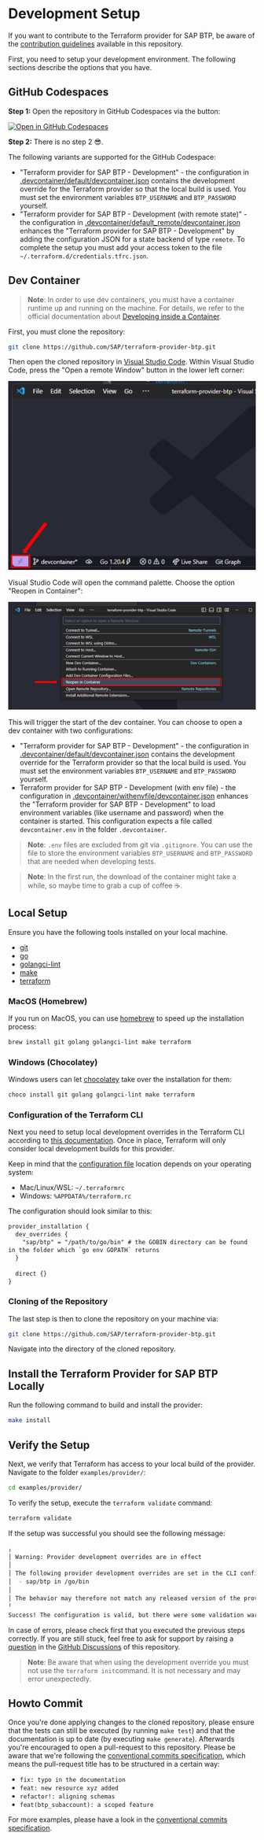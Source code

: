# Development Setup

If you want to contribute to the Terraform provider for SAP BTP, be aware of the [contribution guidelines](CONTRIBUTING.md) available in this repository.

First, you need to setup your development environment. The following sections describe the options that you have.

## GitHub Codespaces

**Step 1:** Open the repository in GitHub Codespaces via the button:

[![Open in GitHub Codespaces](https://github.com/codespaces/badge.svg)](https://github.com/codespaces/new?hide_repo_select=true&ref=main&repo=618531988)

**Step 2:** There is no step 2 😎.

The following variants are supported for the GitHub Codespace:

* "Terraform provider for SAP BTP - Development" - the configuration in [.devcontainer/default/devcontainer.json](.devcontainer/default/devcontainer.json) contains the development override for the Terraform provider so that the local build is used. You must set the environment variables `BTP_USERNAME` and `BTP_PASSWORD` yourself.
* "Terraform provider for SAP BTP - Development (with remote state)" - the configuration in [.devcontainer/default_remote/devcontainer.json](.devcontainer/default_remote/devcontainer.json) enhances the "Terraform provider for SAP BTP - Development" by adding the configuration JSON for a state backend of type `remote`. To complete the setup you must add your access token to the file `~/.terraform.d/credentials.tfrc.json`.

## Dev Container

> **Note**: In order to use dev containers, you must have a container runtime up and running on the machine. For details, we refer to the official documentation about [Developing inside a Container](https://code.visualstudio.com/docs/devcontainers/containers).

First, you must clone the repository:

```bash
git clone https://github.com/SAP/terraform-provider-btp.git
```

Then open the cloned repository in [Visual Studio Code](https://code.visualstudio.com/). Within Visual Studio Code, press the "Open a remote Window" button in the lower left corner:

![screenshot of Visual Studio Code - Open a Remote Window](assets/VSCode_Show_Open_Remote_Window.png)

 Visual Studio Code will open the command palette. Choose the option "Reopen in Container":

![screenshot of Visual Studio Code - Open a Remote Window](assets/VSCode_Command_Palette_Reopen.png)

This will trigger the start of the dev container. You can choose to open a dev container with two configurations:

* "Terraform provider for SAP BTP - Development" - the configuration in [.devcontainer/default/devcontainer.json](.devcontainer/default/devcontainer.json) contains the development override for the Terraform provider so that the local build is used. You must set the environment variables `BTP_USERNAME` and `BTP_PASSWORD` yourself.
* Terraform provider for SAP BTP - Development (with env file) - the configuration in [.devcontainer/withenvfile/devcontainer.json](.devcontainer/withenvfile/devcontainer.json) enhances the "Terraform provider for SAP BTP - Development" to load environment variables (like username and password) when the container is started. This configuration expects a file called `devcontainer.env` in the folder `.devcontainer`.

> **Note**: `.env` files are excluded from git via `.gitignore`. You can use the file to store the environment variables `BTP_USERNAME` and `BTP_PASSWORD` that are needed when developing tests.

> **Note**: In the first run, the download of the container might take a while, so maybe time to grab a cup of coffee ☕.

## Local Setup

Ensure you have the following tools installed on your local machine.

* [git](https://git-scm.com/)
* [go](https://go.dev/)
* [golangci-lint](https://github.com/golangci/golangci-lint)
* [make](https://www.gnu.org/software/make/)
* [terraform](https://www.terraform.io/)

### MacOS (Homebrew)

If you run on MacOS, you can use [homebrew](https://brew.sh/) to speed up the installation process:

```bash
brew install git golang golangci-lint make terraform
```

### Windows (Chocolatey)

Windows users can let [chocolatey](https://chocolatey.org/) take over the installation for them:

```bash
choco install git golang golangci-lint make terraform
```

### Configuration of the Terraform CLI

Next you need to setup local development overrides in the Terraform CLI according to [this documentation](https://developer.hashicorp.com/terraform/plugin/debugging#terraform-cli-development-overrides). Once in place, Terraform will only consider local development builds for this provider.

Keep in mind that the [configuration file](https://developer.hashicorp.com/terraform/cli/config/config-file) location depends on your operating system:

* Mac/Linux/WSL: `~/.terraformrc`
* Windows: `%APPDATA%/terraform.rc`

The configuration should look similar to this:

```hcl
provider_installation {
  dev_overrides {
    "sap/btp" = "/path/to/go/bin" # the GOBIN directory can be found in the folder which `go env GOPATH` returns
  }

  direct {}
}
```

### Cloning of the Repository

The last step is then to clone the repository on your machine via:

```bash
git clone https://github.com/SAP/terraform-provider-btp.git
```

Navigate into the directory of the cloned repository.

## Install the Terraform Provider for SAP BTP Locally

Run the following command to build and install the provider:

```bash
make install
```

## Verify the Setup

Next, we verify that Terraform has access to your local build of the provider. Navigate to the folder `examples/provider/`:

```bash
cd examples/provider/
```

To verify the setup, execute the `terraform validate` command:

```bash
terraform validate
```

If the setup was successful you should see the following message:

```bash
╷
│ Warning: Provider development overrides are in effect
│ 
│ The following provider development overrides are set in the CLI configuration:
│  - sap/btp in /go/bin
│ 
│ The behavior may therefore not match any released version of the provider and applying changes may cause the state to become incompatible with published releases.
╵
Success! The configuration is valid, but there were some validation warnings as shown above.
```

In case of errors, please check first that you executed the previous steps correctly. If you are still stuck, feel free to ask for support by raising a [question](https://github.com/SAP/terraform-provider-btp/discussions/categories/q-a) in the [GitHub Discussions](https://github.com/SAP/terraform-provider-btp/discussions/categories/q-a) of this repository.

> **Note**: Be aware that when using the development override you must not use the `terraform init`command. It is not necessary and may error unexpectedly.

## Howto Commit

Once you're done applying changes to the cloned repository, please ensure that the tests can still be executed (by running `make test`) and that the documentation is up to date (by executing `make generate`). Afterwards you're encouraged to open a pull-request to this repository. Please be aware that we're following the [conventional commits specification](https://www.conventionalcommits.org/en/v1.0.0/), which means the pull-request title has to be structured in a certain way:

* `fix: typo in the documentation`
* `feat: new resource xyz added`
* `refactor!: aligning schemas`
* `feat(btp_subaccount): a scoped feature`

For more examples, please have a look in the [conventional commits specification](https://www.conventionalcommits.org/en/v1.0.0/).
